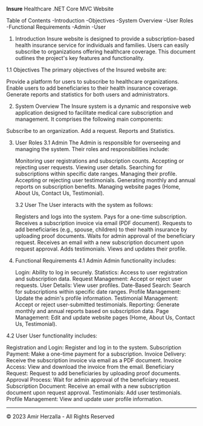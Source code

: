 **Insure**
Healthcare .NET Core MVC Website

Table of Contents
  -Introduction
  -Objectives
  -System Overview
  -User Roles
  -Functional Requirements
  -Admin
  -User


1. Introduction
Insure website is designed to provide a subscription-based health insurance service for individuals and families. Users can easily subscribe to organizations offering healthcare coverage. This document outlines the project's key features and functionality.

  1.1 Objectives
  The primary objectives of the Insured website are:
  
  Provide a platform for users to subscribe to healthcare organizations.
  Enable users to add beneficiaries to their health insurance coverage.
  Generate reports and statistics for both users and administrators.

2. System Overview
The Insure system is a dynamic and responsive web application designed to facilitate medical care subscription and management. It comprises the following main components:

  Subscribe to an organization.
  Add a request.
  Reports and Statistics.

3. User Roles
  3.1 Admin
      The Admin is responsible for overseeing and managing the system. Their roles and responsibilities include:
      
      Monitoring user registrations and subscription counts.
      Accepting or rejecting user requests.
      Viewing user details.
      Searching for subscriptions within specific date ranges.
      Managing their profile.
      Accepting or rejecting user testimonials.
      Generating monthly and annual reports on subscription benefits.
      Managing website pages (Home, About Us, Contact Us, Testimonial).
    
    3.2 User
      The User interacts with the system as follows:
      
      Registers and logs into the system.
      Pays for a one-time subscription.
      Receives a subscription invoice via email (PDF document).
      Requests to add beneficiaries (e.g., spouse, children) to their health insurance by uploading proof documents.
      Waits for admin approval of the beneficiary request.
      Receives an email with a new subscription document upon request approval.
      Adds testimonials.
      Views and updates their profile.

4. Functional Requirements
  4.1 Admin
    Admin functionality includes:
    
    Login: Ability to log in securely.
    Statistics: Access to user registration and subscription data.
    Request Management: Accept or reject user requests.
    User Details: View user profiles.
    Date-Based Search: Search for subscriptions within specific date ranges.
    Profile Management: Update the admin's profile information.
    Testimonial Management: Accept or reject user-submitted testimonials.
    Reporting: Generate monthly and annual reports based on subscription data.
    Page Management: Edit and update website pages (Home, About Us, Contact Us, Testimonial).

  4.2 User
    User functionality includes:
    
   Registration and Login: Register and log in to the system.
   Subscription Payment: Make a one-time payment for a subscription.
   Invoice Delivery: Receive the subscription invoice via email as a PDF document.
   Invoice Access: View and download the invoice from the email.
   Beneficiary Request: Request to add beneficiaries by uploading proof documents.
   Approval Process: Wait for admin approval of the beneficiary request.
   Subscription Document: Receive an email with a new subscription document upon request approval.
   Testimonials: Add user testimonials.
   Profile Management: View and update user profile information.

---------------------------------------------------------------------------------------------------
© 2023 Amir Herzalla - All Rights Reserved

